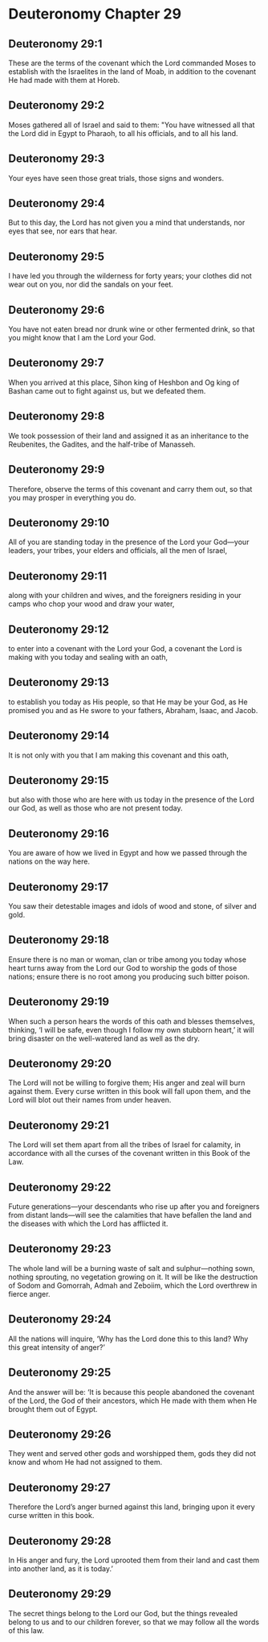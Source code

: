 # Deuteronomy Chapter 29

## Deuteronomy 29:1
These are the terms of the covenant which the Lord commanded Moses to establish with the Israelites in the land of Moab, in addition to the covenant He had made with them at Horeb.

## Deuteronomy 29:2
Moses gathered all of Israel and said to them: "You have witnessed all that the Lord did in Egypt to Pharaoh, to all his officials, and to all his land.

## Deuteronomy 29:3
Your eyes have seen those great trials, those signs and wonders.

## Deuteronomy 29:4
But to this day, the Lord has not given you a mind that understands, nor eyes that see, nor ears that hear.

## Deuteronomy 29:5
I have led you through the wilderness for forty years; your clothes did not wear out on you, nor did the sandals on your feet.

## Deuteronomy 29:6
You have not eaten bread nor drunk wine or other fermented drink, so that you might know that I am the Lord your God.

## Deuteronomy 29:7
When you arrived at this place, Sihon king of Heshbon and Og king of Bashan came out to fight against us, but we defeated them.

## Deuteronomy 29:8
We took possession of their land and assigned it as an inheritance to the Reubenites, the Gadites, and the half-tribe of Manasseh.

## Deuteronomy 29:9
Therefore, observe the terms of this covenant and carry them out, so that you may prosper in everything you do.

## Deuteronomy 29:10
All of you are standing today in the presence of the Lord your God—your leaders, your tribes, your elders and officials, all the men of Israel,

## Deuteronomy 29:11
along with your children and wives, and the foreigners residing in your camps who chop your wood and draw your water,

## Deuteronomy 29:12
to enter into a covenant with the Lord your God, a covenant the Lord is making with you today and sealing with an oath,

## Deuteronomy 29:13
to establish you today as His people, so that He may be your God, as He promised you and as He swore to your fathers, Abraham, Isaac, and Jacob.

## Deuteronomy 29:14
It is not only with you that I am making this covenant and this oath,

## Deuteronomy 29:15
but also with those who are here with us today in the presence of the Lord our God, as well as those who are not present today.

## Deuteronomy 29:16
You are aware of how we lived in Egypt and how we passed through the nations on the way here.

## Deuteronomy 29:17
You saw their detestable images and idols of wood and stone, of silver and gold.

## Deuteronomy 29:18
Ensure there is no man or woman, clan or tribe among you today whose heart turns away from the Lord our God to worship the gods of those nations; ensure there is no root among you producing such bitter poison.

## Deuteronomy 29:19
When such a person hears the words of this oath and blesses themselves, thinking, ‘I will be safe, even though I follow my own stubborn heart,’ it will bring disaster on the well-watered land as well as the dry.

## Deuteronomy 29:20
The Lord will not be willing to forgive them; His anger and zeal will burn against them. Every curse written in this book will fall upon them, and the Lord will blot out their names from under heaven.

## Deuteronomy 29:21
The Lord will set them apart from all the tribes of Israel for calamity, in accordance with all the curses of the covenant written in this Book of the Law.

## Deuteronomy 29:22
Future generations—your descendants who rise up after you and foreigners from distant lands—will see the calamities that have befallen the land and the diseases with which the Lord has afflicted it.

## Deuteronomy 29:23
The whole land will be a burning waste of salt and sulphur—nothing sown, nothing sprouting, no vegetation growing on it. It will be like the destruction of Sodom and Gomorrah, Admah and Zeboiim, which the Lord overthrew in fierce anger.

## Deuteronomy 29:24
All the nations will inquire, ‘Why has the Lord done this to this land? Why this great intensity of anger?’

## Deuteronomy 29:25
And the answer will be: ‘It is because this people abandoned the covenant of the Lord, the God of their ancestors, which He made with them when He brought them out of Egypt.

## Deuteronomy 29:26
They went and served other gods and worshipped them, gods they did not know and whom He had not assigned to them.

## Deuteronomy 29:27
Therefore the Lord’s anger burned against this land, bringing upon it every curse written in this book.

## Deuteronomy 29:28
In His anger and fury, the Lord uprooted them from their land and cast them into another land, as it is today.’

## Deuteronomy 29:29
The secret things belong to the Lord our God, but the things revealed belong to us and to our children forever, so that we may follow all the words of this law.
